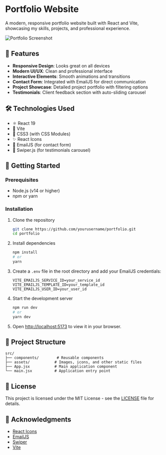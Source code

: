 # Portfolio Website

A modern, responsive portfolio website built with React and Vite, showcasing my skills, projects, and professional experience.

![Portfolio Screenshot](./public/portfolio-screenshot.png)

## 🚀 Features

- **Responsive Design**: Looks great on all devices
- **Modern UI/UX**: Clean and professional interface
- **Interactive Elements**: Smooth animations and transitions
- **Contact Form**: Integrated with EmailJS for direct communication
- **Project Showcase**: Detailed project portfolio with filtering options
- **Testimonials**: Client feedback section with auto-sliding carousel

## 🛠️ Technologies Used

- ⚛️ React 19
- 🚀 Vite
- 🎨 CSS3 (with CSS Modules)
- ✨ React Icons
- 📧 EmailJS (for contact form)
- 🔄 Swiper.js (for testimonials carousel)

## 🚀 Getting Started

### Prerequisites

- Node.js (v14 or higher)
- npm or yarn

### Installation

1. Clone the repository
   ```bash
   git clone https://github.com/yourusername/portfolio.git
   cd portfolio
   ```

2. Install dependencies
   ```bash
   npm install
   # or
   yarn
   ```

3. Create a `.env` file in the root directory and add your EmailJS credentials:
   ```env
   VITE_EMAILJS_SERVICE_ID=your_service_id
   VITE_EMAILJS_TEMPLATE_ID=your_template_id
   VITE_EMAILJS_USER_ID=your_user_id
   ```

4. Start the development server
   ```bash
   npm run dev
   # or
   yarn dev
   ```

5. Open [http://localhost:5173](http://localhost:5173) to view it in your browser.

## 📂 Project Structure

```
src/
├── components/        # Reusable components
├── assets/           # Images, icons, and other static files
├── App.jsx           # Main application component
└── main.jsx          # Application entry point
```

## 📝 License

This project is licensed under the MIT License - see the [LICENSE](LICENSE) file for details.

## 🙏 Acknowledgments

- [React Icons](https://react-icons.github.io/react-icons/)
- [EmailJS](https://www.emailjs.com/)
- [Swiper](https://swiperjs.com/)
- [Vite](https://vitejs.dev/)
